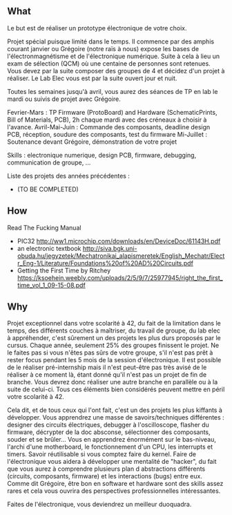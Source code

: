 <!-- TITLE: Electronic -->
<!-- SUBTITLE: A quick summary of Electronic -->

## What 

Le but est de réaliser un prototype électronique de votre choix.

Projet spécial puisque limité dans le temps. Il commence par des amphis courant janvier ou Grégoire (notre raïs à nous) expose les bases de l'électronmagnétisme et de l'électronique numérique. Suite à cela à lieu un exam de sélection (QCM) où une centaine de personnes sont retenues.
Vous devez par la suite composer des groupes de 4 et décidez d'un projet à réaliser. Le Lab Elec vous est par la suite ouvert jour et nuit. 

Toutes les semaines jusqu'à avril, vous aurez des séances de TP en lab le mardi ou suivis de projet avec Grégoire.

Fevrier-Mars : TP Firmware (ProtoBoard) and Hardware (SchematicPrints, Bill of Materials, PCB), 2h chaque mardi avec des créneaux à choisir à l'avance.
Avril-Mai-Juin : Commande des composants, deadline design PCB, réception, soudure des composants, test du firmware
Mi-Juillet : Soutenance devant Grégoire, démonstration de votre projet

Skills : electronique numerique, design PCB, firmware, debugging, communication de groupe, ...

Liste des projets des années précédentes :
- (TO BE COMPLETED)

## How

Read The Fucking Manual
- PIC32 http://ww1.microchip.com/downloads/en/DeviceDoc/61143H.pdf
- an electronic textbook http://siva.bgk.uni-obuda.hu/jegyzetek/Mechatronikai_alapismeretek/English_Mechatr/Electr_Eng-1/Literature/Foundations%20of%20AD%20Circuits.pdf
- Getting the First Time by Ritchey https://ksoehein.weebly.com/uploads/2/5/9/7/25977945/right_the_first_time_vol_1_09-15-08.pdf

## Why

Projet exceptionnel dans votre scolarité à 42, du fait de la limitation dans le temps, des différents couches à maîtriser, du travail de groupe, du lab elec à appréhender, c'est sûrement un des projets les plus durs proposés par le cursus.
Chaque année, seulement 25% des groupes finissent le projet. Ne le faites pas si vous n'êtes pas sûrs de votre groupe, s'il n'est pas prêt à rester focus pendant les 5 mois de la session d'électronique.
Il est possible de le réaliser pré-internship mais il n'est peut-être pas très avisé de le réaliser à ce moment là, étant donné qu'il n'est pas un projet de fin de branche. Vous devrez donc réaliser une autre branche en parallèle ou à la suite de celui-ci. 
Tous ces éléments bien considérés peuvent mettre en péril votre scolarité à 42.

Cela dit, et de tous ceux qui l'ont fait, c'est un des projets les plus kiffants à développer. Vous apprendrez une masse de savoirs/techniques différentes : designer des circuits électriques, debugger à l'oscilloscope, flasher du firmware, décrypter de la doc absconse, sélectionner des composants, souder et se brûler...
Vous en apprendrez énormément sur le bas-niveau, l'archi d'une motherboard, le fonctionnement d'un CPU, les interrupts et timers. Savoir réutilisable si vous comptez faire du kernel.
Faire de l'électronique vous aidera à développer une mentalité de "hacker", du fait que vous aurez à comprendre plusieurs plan d abstractions différents (circuits, composants, firmware) et les interactions (bugs) entre eux.
Comme dit Grégoire, être bon en software et hardware sont des skills assez rares et cela vous ouvrira des perspectives professionnelles intéressantes.

Faites de l'électronique, vous deviendrez un meilleur duoquadra.